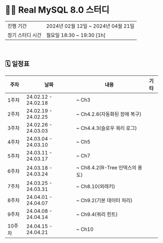 # 🧑‍💻 Real MySQL 8.0 스터디
<table>
  <tr>
    <td>진행 기간</td>
    <td>2024년 02월 12일 ~ 2024년 04월 21일 </td>
  </tr>
  <tr>
    <td>정기 스터디 시간</td>
    <td>월요일 18:30 ~ 19:30 [1h] </a></td>
  </tr>
</table>

<br />

## 🗓 일정표

| 주차 | 날짜 | 내용 | 기타 |
| --- | --- | ------------- | --- |
| 1주차 | 24.02.12 - 24.02.18 | ~ Ch3 | |
| 2주차 | 24.02.19 - 24.02.25 | ~ Ch4.2.6(자동화된 장애 복구) | |
| 3주차 | 24.02.26 - 24.03.03 | ~ Ch4.4.3(슬로우 쿼리 로그) | |
| 4주차 | 24.03.04 - 24.03.10 | ~ Ch5 | |
| 5주차 | 24.03.11 - 24.03.17 | ~ Ch7 | |
| 6주차 | 24.03.18 - 24.03.24 | ~ Ch8.4.2(R-Tree 인덱스의 용도) | |
| 7주차 | 24.03.25 - 24.03.31 | ~ Ch8.10(외래키) | |
| 8주차 | 24.04.01 - 24.04.07 | ~ Ch9.2(기본 데이터 처리) | |
| 9주차 | 24.04.08 - 24.04.14 | ~ Ch9.4(쿼리 힌트) | |
| 10주차 | 24.04.15 - 24.04.21 | ~ Ch10 | |

